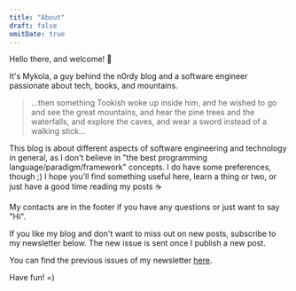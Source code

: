 ```yaml
---
title: "About"
draft: false
omitDate: true
---
```


Hello there, and welcome! 👋

It's Mykola, a guy behind the n0rdy blog and a software engineer passionate about tech, books, and mountains.

> ...then something Tookish woke up inside him, and he wished to go and see the great mountains, and hear the pine trees and the waterfalls, and explore the caves, and wear a sword instead of a walking stick...

This blog is about different aspects of software engineering and technology in general, as I don't believe in "the best programming language/paradigm/framework" concepts.
I do have some preferences, though ;)
I hope you'll find something useful here, learn a thing or two, or just have a good time reading my posts ☕️

My contacts are in the footer if you have any questions or just want to say "Hi".

If you like my blog and don't want to miss out on new posts, subscribe to my newsletter below.
The new issue is sent once I publish a new post.

You can find the previous issues of my newsletter [here](https://mail.n0rdy.foo/archive).

Have fun! =)